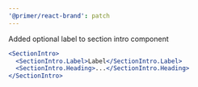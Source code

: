 ```yaml
---
'@primer/react-brand': patch
---
```


Added optional label to section intro component

```jsx
<SectionIntro>
  <SectionIntro.Label>Label</SectionIntro.Label>
  <SectionIntro.Heading>...</SectionIntro.Heading>
</SectionIntro>
```
